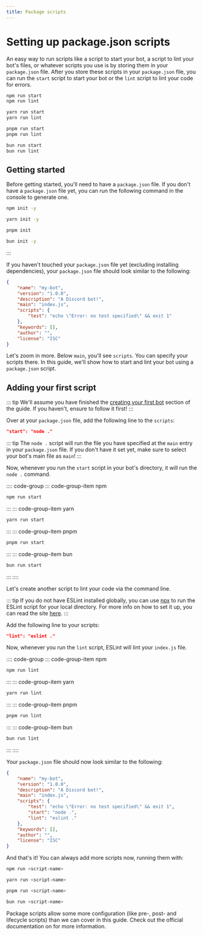 ```yaml
---
title: Package scripts
---
```


# Setting up package.json scripts

An easy way to run scripts like a script to start your bot, a script to lint your bot's files, or whatever scripts you use is by storing them in your `package.json` file. After you store these scripts in your `package.json` file, you can run the `start` script to start your bot or the `lint` script to lint your code for errors.

```sh tab="npm"
npm run start
npm run lint
```

```sh tab="yarn"
yarn run start
yarn run lint
```

```sh tab="pnpm"
pnpm run start
pnpm run lint
```

```sh tab="bun"
bun run start
bun run lint
```

## Getting started

Before getting started, you'll need to have a `package.json` file. If you don't have a `package.json` file yet, you can run the following command in the console to generate one.

<CodeGroup>
  <CodeGroupItem title="npm">

```sh
npm init -y
```

  </CodeGroupItem>
  <CodeGroupItem title="yarn">

```sh
yarn init -y
```

  </CodeGroupItem>
  <CodeGroupItem title="pnpm">

```sh
pnpm init
```

  </CodeGroupItem>
  <CodeGroupItem title="bun">

```sh
bun init -y
```

  </CodeGroupItem>
</CodeGroup>
:::

If you haven't touched your `package.json` file yet (excluding installing dependencies), your `package.json` file should look similar to the following:

```json
{
	"name": "my-bot",
	"version": "1.0.0",
	"description": "A Discord bot!",
	"main": "index.js",
	"scripts": {
		"test": "echo \"Error: no test specified\" && exit 1"
	},
	"keywords": [],
	"author": "",
	"license": "ISC"
}
```

Let's zoom in more. Below `main`, you'll see `scripts`. You can specify your scripts there. In this guide, we'll show how to start and lint your bot using a `package.json` script.

## Adding your first script

::: tip
We'll assume you have finished the [creating your first bot](/creating-your-bot/) section of the guide. If you haven't, ensure to follow it first!
:::

Over at your `package.json` file, add the following line to the `scripts`:

```json
"start": "node ."
```

::: tip
The `node .` script will run the file you have specified at the `main` entry in your `package.json` file. If you don't have it set yet, make sure to select your bot's main file as `main`!
:::

Now, whenever you run the `start` script in your bot's directory, it will run the `node .` command.

:::: code-group
::: code-group-item npm

```sh
npm run start
```

:::
::: code-group-item yarn

```sh
yarn run start
```

:::
::: code-group-item pnpm

```sh
pnpm run start
```

:::
::: code-group-item bun

```sh
bun run start
```

:::
::::

Let's create another script to lint your code via the command line.

::: tip
If you do not have ESLint installed globally, you can use [npx](https://alligator.io/workflow/npx/) to run the ESLint script for your local directory. For more info on how to set it up, you can read the site [here](https://alligator.io/workflow/npx/).
:::

Add the following line to your scripts:

```json
"lint": "eslint ."
```

Now, whenever you run the `lint` script, ESLint will lint your `index.js` file.

:::: code-group
::: code-group-item npm

```sh
npm run lint
```

:::
::: code-group-item yarn

```sh
yarn run lint
```

:::
::: code-group-item pnpm

```sh
pnpm run lint
```

:::
::: code-group-item bun

```sh
bun run lint
```

:::
::::

Your `package.json` file should now look similar to the following:

```json
{
	"name": "my-bot",
	"version": "1.0.0",
	"description": "A Discord bot!",
	"main": "index.js",
	"scripts": {
		"test": "echo \"Error: no test specified\" && exit 1",
		"start": "node .",
		"lint": "eslint ."
	},
	"keywords": [],
	"author": "",
	"license": "ISC"
}
```

And that's it! You can always add more scripts now, running them with:

```sh tab="npm"
npm run <script-name>
```

```sh tab="yarn"
yarn run <script-name>
```

```sh tab="pnpm"
pnpm run <script-name>
```

```sh tab="bun"
bun run <script-name>
```

<Card>
    <Card title="Package Scripts" href="https://docs.npmjs.com/cli/v7/using-npm/scripts">
        Package scripts allow some more configuration (like pre-, post- and lifecycle scripts) than we can cover in this guide. Check out the official documentation on for more information.
    </Card>
</Cards>
